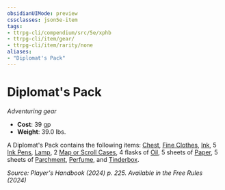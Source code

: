 ```yaml
---
obsidianUIMode: preview
cssclasses: json5e-item
tags:
- ttrpg-cli/compendium/src/5e/xphb
- ttrpg-cli/item/gear/
- ttrpg-cli/item/rarity/none
aliases: 
- "Diplomat's Pack"
---
```

# Diplomat's Pack
*Adventuring gear*  


- **Cost**: 39 gp
- **Weight**: 39.0 lbs.

A Diplomat's Pack contains the following items: [Chest](2-Mechanics/CLI/items/chest-xphb.md), [Fine Clothes](2-Mechanics/CLI/items/fine-clothes-xphb.md), [Ink](2-Mechanics/CLI/items/ink-xphb.md), 5 [Ink Pens](2-Mechanics/CLI/items/ink-pen-xphb.md), [Lamp](2-Mechanics/CLI/items/lamp-xphb.md), 2 [Map or Scroll Cases](2-Mechanics/CLI/items/map-or-scroll-case-xphb.md), 4 flasks of [Oil](2-Mechanics/CLI/items/oil-xphb.md), 5 sheets of [Paper](2-Mechanics/CLI/items/paper-xphb.md), 5 sheets of [Parchment](2-Mechanics/CLI/items/parchment-xphb.md), [Perfume](2-Mechanics/CLI/items/perfume-xphb.md), and [Tinderbox](2-Mechanics/CLI/items/tinderbox-xphb.md).

*Source: Player's Handbook (2024) p. 225. Available in the Free Rules (2024)*